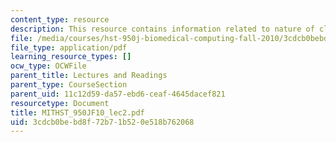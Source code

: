 ```yaml
---
content_type: resource
description: This resource contains information related to nature of clinical data.
file: /media/courses/hst-950j-biomedical-computing-fall-2010/3cdcb0bebd8f72b71b520e518b762068_MITHST_950JF10_lec2.pdf
file_type: application/pdf
learning_resource_types: []
ocw_type: OCWFile
parent_title: Lectures and Readings
parent_type: CourseSection
parent_uid: 11c12d59-da57-ebd6-ceaf-4645dacef821
resourcetype: Document
title: MITHST_950JF10_lec2.pdf
uid: 3cdcb0be-bd8f-72b7-1b52-0e518b762068
---
```


